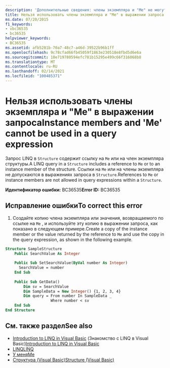 ```yaml
---
description: 'Дополнительные сведения: члены экземпляра и "Me" не могут использоваться в выражении запроса'
title: Нельзя использовать члены экземпляра и "Me" в выражении запроса
ms.date: 07/20/2015
f1_keywords:
- vbc36535
- bc36535
helpviewer_keywords:
- BC36535
ms.assetid: afb5281b-70a7-48c7-a46d-39522b96b1ff
ms.openlocfilehash: 9c78cfad66fb45059f1863e230518e8fbd5d6e6a
ms.sourcegitcommit: 10e719780594efc781b15295e499c66f316068b8
ms.translationtype: MT
ms.contentlocale: ru-RU
ms.lasthandoff: 02/14/2021
ms.locfileid: "100485371"
---
```

# <a name="instance-members-and-me-cannot-be-used-in-a-query-expression"></a><span data-ttu-id="feb47-103">Нельзя использовать члены экземпляра и "Me" в выражении запроса</span><span class="sxs-lookup"><span data-stu-id="feb47-103">Instance members and 'Me' cannot be used in a query expression</span></span>

<span data-ttu-id="feb47-104">Запрос LINQ в `Structure` содержит ссылку на `Me` или на член экземпляра структуры.</span><span class="sxs-lookup"><span data-stu-id="feb47-104">A LINQ query in a `Structure` includes a reference to `Me` or to an instance member of the structure.</span></span> <span data-ttu-id="feb47-105">Ссылки на `Me` или на члены экземпляра не допускаются в выражениях запроса в `Structure`.</span><span class="sxs-lookup"><span data-stu-id="feb47-105">References to `Me` or instance members are not allowed in query expressions within a `Structure`.</span></span>  
  
 <span data-ttu-id="feb47-106">**Идентификатор ошибки:** BC36535</span><span class="sxs-lookup"><span data-stu-id="feb47-106">**Error ID:** BC36535</span></span>  
  
## <a name="to-correct-this-error"></a><span data-ttu-id="feb47-107">Исправление ошибки</span><span class="sxs-lookup"><span data-stu-id="feb47-107">To correct this error</span></span>  
  
1. <span data-ttu-id="feb47-108">Создайте копию члена экземпляра или значения, возвращаемого по ссылке на `Me` , и используйте эту копию в выражении запроса, как показано в следующем примере.</span><span class="sxs-lookup"><span data-stu-id="feb47-108">Create a copy of the instance member or the value returned by the reference to `Me` and use the copy in the query expression, as shown in the following example.</span></span>  
  
```vb  
Structure SampleStructure  
    Public SearchValue As Integer  
  
    Public Sub SetSearchValue(ByVal number As Integer)  
      SearchValue = number  
    End Sub  
  
    Public Sub GetData()  
        Dim sv = SearchValue  
        Dim SampleData = New Integer() {1, 2, 3, 4}  
        Dim query = From number In SampleData _  
                    Where number < sv  
    End Sub  
End Structure  
```  
  
## <a name="see-also"></a><span data-ttu-id="feb47-109">См. также раздел</span><span class="sxs-lookup"><span data-stu-id="feb47-109">See also</span></span>

- <span data-ttu-id="feb47-110">[Introduction to LINQ in Visual Basic](../programming-guide/language-features/linq/introduction-to-linq.md) (Знакомство с LINQ в Visual Basic)</span><span class="sxs-lookup"><span data-stu-id="feb47-110">[Introduction to LINQ in Visual Basic](../programming-guide/language-features/linq/introduction-to-linq.md)</span></span>
- [<span data-ttu-id="feb47-111">LINQ</span><span class="sxs-lookup"><span data-stu-id="feb47-111">LINQ</span></span>](../programming-guide/language-features/linq/index.md)
- [<span data-ttu-id="feb47-112">У меня</span><span class="sxs-lookup"><span data-stu-id="feb47-112">Me</span></span>](../programming-guide/program-structure/me-my-mybase-and-myclass.md#me)
- [<span data-ttu-id="feb47-113">Структура (Visual Basic)</span><span class="sxs-lookup"><span data-stu-id="feb47-113">Structure (Visual Basic)</span></span>](../language-reference/statements/structure-statement.md)

